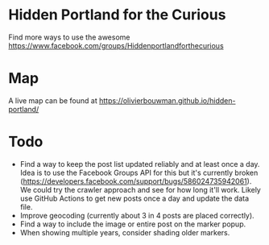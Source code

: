 # Hidden Portland for the Curious
Find more ways to use the awesome https://www.facebook.com/groups/Hiddenportlandforthecurious

# Map
A live map can be found at https://olivierbouwman.github.io/hidden-portland/

# Todo
* Find a way to keep the post list updated reliably and at least once a day. Idea is to use the Facebook Groups API for this but it's currently broken (https://developers.facebook.com/support/bugs/586024735942061). We could try the crawler approach and see for how long it'll work. Likely use GitHub Actions to get new posts once a day and update the data file.
* Improve geocoding (currently about 3 in 4 posts are placed correctly).
* Find a way to include the image or entire post on the marker popup.
* When showing multiple years, consider shading older markers.